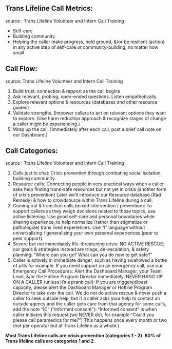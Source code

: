 
## Trans Lifeline Call Metrics:
source : Trans Lifeline Volunteer and Intern Call Training
* Self-care
* Building community
* Helping the caller make progress, hold ground, &/or be resilient (action) in any active step of self-care or community-building, no matter how small

## Call Flow:
source:  Trans Lifeline Volunteer and Intern Call Training
1. Build trust, connection & rapport as the call begins
2. Ask relevant, probing, open-ended questions. Listen empathetically.
3. Explore relevant options & resources (databases and other resource guides)
4. Validate strengths. Empower callers to act on relevant options they want to explore. (Use harm reduction approach & recognize stages of change a caller might be experiencing.)
5. Wrap up the call.
[Immediately after each call, post a brief call note on our Dashboard.]

## Call Categories:
source : Trans Lifeline Volunteer and Intern Call Training
1. Calls just to chat: Crisis prevention through combating social isolation, building community.  
2. Resource calls: Connecting people in very practical ways when a caller asks help finding trans-safe resources but not yet in crisis (another form of crisis prevention)
Later we’ll introduce our Resource database (Rad Remedy) & how to crowdsource within Trans Lifeline during a call.
3. Coming out & transition calls (mixed intervention / prevention): To support callers as they weigh decisions related to these topics, use active listening.
Use good self-care and personal boundaries while sharing experience, to help normalize (rather than stigmatize or pathologize) trans lived experiences. Use “I” language without universalizing / generalizing your own personal experiences (peer to peer support).
4. Severe but not immediately life-threatening crisis: NO ACTIVE RESCUE; our goals & strategies instead are triage, de-escalation, & safety planning: “Where can you go? What can you do now to get safe?”
5. Caller is actively in immediate danger, such as having swallowed a bottle of pills for example.
If you need support on an emergency call, use our Emergency Call Procedures: Alert the Dashboard Manager, your Team Lead, &/or the Hotline Program Director immediately. NEVER HANG UP ON A CALLER (unless it’s a prank call): If you are triggered/past capacity, please alert the Dashboard Manager or Hotline Program Director to take over the call.
We do not do active rescue & never push a caller to seek outside help, but if a caller asks your help to contact an outside agency and the caller gets care from that agency for some calls, add the note “IC” (“informed consent”): “Informed consent" is when caller initiates this request (we NEVER do), for example “Could you please call paramedics for me?”) This happens once every month or two (not per operator but at Trans Lifeline as a whole.)

**Most Trans Lifeline calls are crisis prevention (categories 1 - 3). 80% of Trans lifeline calls are categories 1 and 2.**
